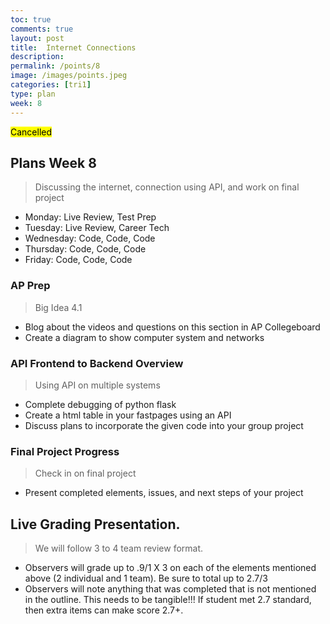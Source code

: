 ```yaml
---
toc: true
comments: true
layout: post
title:  Internet Connections
description: 
permalink: /points/8
image: /images/points.jpeg
categories: [tri1]
type: plan
week: 8
---
```



<mark> Cancelled </mark>

## Plans Week 8
> Discussing the internet, connection using API, and work on final project
- Monday: Live Review, Test Prep
- Tuesday: Live Review, Career Tech
- Wednesday: Code, Code, Code
- Thursday: Code, Code, Code
- Friday: Code, Code, Code

### AP Prep
> Big Idea 4.1
- Blog about the videos and questions on this section in AP Collegeboard
- Create a diagram to show computer system and networks

### API Frontend to Backend Overview
> Using API on multiple systems 
- Complete debugging of python flask
- Create a html table in your fastpages using an API
- Discuss plans to incorporate the given code into your group project 

### Final Project Progress
> Check in on final project
- Present completed elements, issues, and next steps of your project

## Live Grading Presentation.  
> We will follow 3 to 4 team review format.   
- Observers will grade up to .9/1 X 3 on each of the elements mentioned above (2 individual and 1 team). Be sure to total up to 2.7/3
- Observers will note anything that was completed that is not mentioned in the outline.  This needs to be tangible!!!  If student met 2.7 standard, then extra items can make score 2.7+.